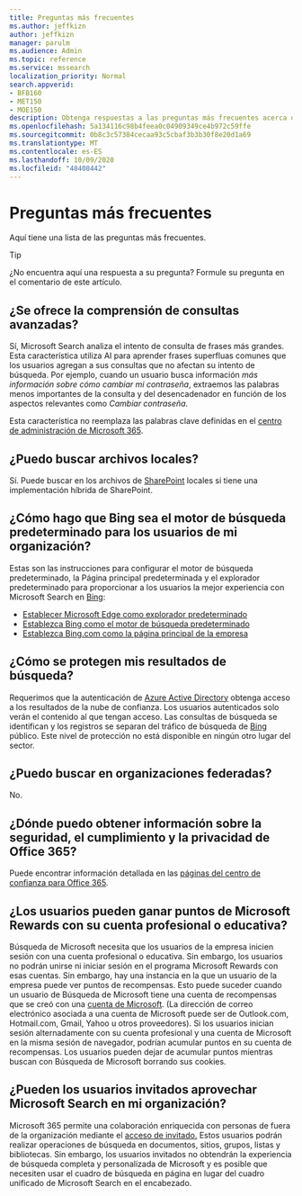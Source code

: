 ```yaml
---
title: Preguntas más frecuentes
ms.author: jeffkizn
author: jeffkizn
manager: parulm
ms.audience: Admin
ms.topic: reference
ms.service: mssearch
localization_priority: Normal
search.appverid:
- BFB160
- MET150
- MOE150
description: Obtenga respuestas a las preguntas más frecuentes acerca de la búsqueda empresarial y Microsoft Search
ms.openlocfilehash: 5a134116c98b4feea0c04909349ce4b972c59ffe
ms.sourcegitcommit: 0b8c3c57384cecaa93c5cbaf3b3b30f8e20d1a69
ms.translationtype: MT
ms.contentlocale: es-ES
ms.lasthandoff: 10/09/2020
ms.locfileid: "48408442"
---
```

<!-- markdownlint-disable no-trailing-punctuation -->
# <a name="frequently-asked-questions"></a>Preguntas más frecuentes

Aquí tiene una lista de las preguntas más frecuentes.

> [!TIP]
> ¿No encuentra aquí una respuesta a su pregunta? Formule su pregunta en el comentario de este artículo.

## <a name="is-advanced-query-understanding-supported"></a>¿Se ofrece la comprensión de consultas avanzadas?

Sí, Microsoft Search analiza el intento de consulta de frases más grandes. Esta característica utiliza AI para aprender frases superfluas comunes que los usuarios agregan a sus consultas que no afectan su intento de búsqueda. Por ejemplo, cuando un usuario busca información *más información sobre cómo cambiar mi contraseña*, extraemos las palabras menos importantes de la consulta y del desencadenador en función de los aspectos relevantes como *Cambiar contraseña*.
  
Esta característica no reemplaza las palabras clave definidas en el [centro de administración de Microsoft 365](https://admin.microsoft.com).
  
## <a name="can-you-search-for-files-on-premises"></a>¿Puedo buscar archivos locales?

Sí. Puede buscar en los archivos de [SharePoint](http://sharepoint.com/) locales si tiene una implementación híbrida de SharePoint.
  
## <a name="how-do-i-make-bing-the-default-search-engine-for-people-in-my-org"></a>¿Cómo hago que Bing sea el motor de búsqueda predeterminado para los usuarios de mi organización?

Estas son las instrucciones para configurar el motor de búsqueda predeterminado, la Página principal predeterminada y el explorador predeterminado para proporcionar a los usuarios la mejor experiencia con Microsoft Search en [Bing](https://Bing.com):

- [Establecer Microsoft Edge como explorador predeterminado](set-default-browser.md)
- [Establezca Bing como el motor de búsqueda predeterminado](set-default-search-engine.md)
- [Establezca Bing.com como la página principal de la empresa](set-default-homepage.md)

## <a name="how-are-my-search-results-protected"></a>¿Cómo se protegen mis resultados de búsqueda?

Requerimos que la autenticación de [Azure Active Directory](https://docs.microsoft.com/azure/active-directory/) obtenga acceso a los resultados de la nube de confianza. Los usuarios autenticados solo verán el contenido al que tengan acceso. Las consultas de búsqueda se identifican y los registros se separan del tráfico de búsqueda de [Bing](https://Bing.com) público. Este nivel de protección no está disponible en ningún otro lugar del sector.

## <a name="can-i-search-across-federated-organizations"></a>¿Puedo buscar en organizaciones federadas?

No.

## <a name="where-can-i-get-info-about-office-365-security-compliance-and-privacy"></a>¿Dónde puedo obtener información sobre la seguridad, el cumplimiento y la privacidad de Office 365?

Puede encontrar información detallada en las [páginas del centro de confianza para Office 365](https://www.microsoft.com/TrustCenter/CloudServices/office365/default.aspx).

## <a name="can-users-earn-microsoft-rewards-points-with-their-work-or-school-account"></a>¿Los usuarios pueden ganar puntos de Microsoft Rewards con su cuenta profesional o educativa?

Búsqueda de Microsoft necesita que los usuarios de la empresa inicien sesión con una cuenta profesional o educativa. Sin embargo, los usuarios no podrán unirse ni iniciar sesión en el programa Microsoft Rewards con esas cuentas. Sin embargo, hay una instancia en la que un usuario de la empresa puede ver puntos de recompensas. Esto puede suceder cuando un usuario de Búsqueda de Microsoft tiene una cuenta de recompensas que se creó con una [cuenta de Microsoft](https://www.microsoft.com/welcome?rtc=1). (La dirección de correo electrónico asociada a una cuenta de Microsoft puede ser de Outlook.com, Hotmail.com, Gmail, Yahoo u otros proveedores). Si los usuarios inician sesión alternadamente con su cuenta profesional y una cuenta de Microsoft en la misma sesión de navegador, podrían acumular puntos en su cuenta de recompensas. Los usuarios pueden dejar de acumular puntos mientras buscan con Búsqueda de Microsoft borrando sus cookies.

## <a name="can-guest-users-leverage-microsoft-search-in-my-organization"></a>¿Pueden los usuarios invitados aprovechar Microsoft Search en mi organización?

Microsoft 365 permite una colaboración enriquecida con personas de fuera de la organización mediante el [acceso de invitado.](https://docs.microsoft.com/microsoft-365/solutions/collaborate-with-people-outside-your-organization) Estos usuarios podrán realizar operaciones de búsqueda en documentos, sitios, grupos, listas y bibliotecas. Sin embargo, los usuarios invitados no obtendrán la experiencia de búsqueda completa y personalizada de Microsoft y es posible que necesiten usar el cuadro de búsqueda en página en lugar del cuadro unificado de Microsoft Search en el encabezado.
